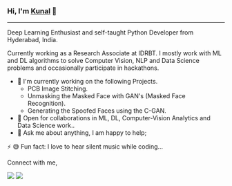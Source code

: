 ### Hi, I'm [Kunal](https://www.linkedin.com/in/kunal-burgul/) 👋
---

Deep Learning Enthusiast and self-taught Python Developer from Hyderabad, India. 

Currently working as a Research Associate at IDRBT. I mostly work with ML and DL algorithms to solve Computer Vision, NLP and Data Science problems and 
occasionally participate in hackathons.

- 🔭 I'm currently working on the following Projects.
  - PCB Image Stitching.
  - Unmasking the Masked Face with GAN's (Masked Face Recognition).
  - Generating the Spoofed Faces using the C-GAN.
  <!---Highly imbalanced cmu cert insider threat dataset.--->
- 🤝 Open for collaborations in ML, DL, Computer-Vision Analytics and Data Science work..
- 💬 Ask me about anything, I am happy to help;

⚡  😅  Fun fact: I love to hear silent music while coding...

Connect with me,

[<img src="https://img.shields.io/badge/linkedin-%230077B5.svg?&style=for-the-badge&logo=linkedin&logoColor=white" />](https://www.linkedin.com/in/kunal-burgul/)
[<img src="https://img.shields.io/badge/twitter-%231DA1F2.svg?&style=for-the-badge&logo=twitter&logoColor=white" />](https://twitter.com/Kunalburgul) 


<!--
**kunalburgul/kunalburgul** is a ✨ _special_ ✨ repository because its `README.md` (this file) appears on your GitHub profile.

Here are some ideas to get you started:

- 🔭 I’m currently working on ...
- 🌱 I’m currently learning ...
- 👯 I’m looking to collaborate on ...
- 🤔 I’m looking for help with ...
- 💬 Ask me about ...
- 📫 How to reach me: ...
- 😄 Pronouns: ...
- ⚡ Fun fact: ...
-->
